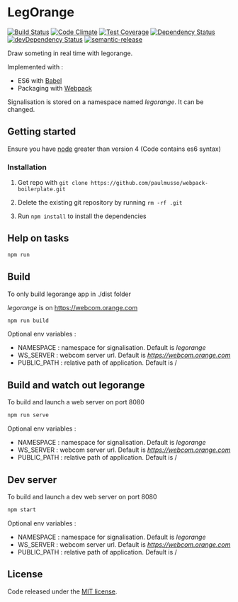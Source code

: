 # LegOrange

[![Build Status](https://travis-ci.org/SimonBaumannPro/LegOrange.svg?branch=master)](https://travis-ci.org/SimonBaumannPro/LegOrange)
[![Code Climate](https://codeclimate.com/github/SimonBaumannPro/legorange/badges/gpa.svg)](https://codeclimate.com/github/SimonBaumannPro/legorange)
[![Test Coverage](https://codeclimate.com/github/SimonBaumannPro/legorange/badges/coverage.svg)](https://codeclimate.com/github/SimonBaumannPro/legorange/coverage)
[![Dependency Status](https://david-dm.org/SimonBaumannPro/LegOrange.svg)](https://david-dm.org/SimonBaumannPro/LegOrange)
[![devDependency Status](https://david-dm.org/SimonBaumannPro/LegOrange/dev-status.svg)](https://david-dm.org/SimonBaumannPro/LegOrange#info=devDependencies)
[![semantic-release](https://img.shields.io/badge/%20%20%F0%9F%93%A6%F0%9F%9A%80-semantic--release-e10079.svg?style=flat-square)](https://github.com/semantic-release/semantic-release)

Draw someting in real time with legorange.

Implemented with :
- ES6 with [Babel](https://babeljs.io/)
- Packaging with [Webpack](http://webpack.github.io/)

Signalisation is stored on a namespace named *legorange*. It can be changed.

## Getting started

Ensure you have [node](https://nodejs.org/en/) greater than version 4 (Code contains es6 syntax)

### Installation

1. Get repo with `git clone https://github.com/paulmusso/webpack-boilerplate.git`

2. Delete the existing git repository by running `rm -rf .git`

3. Run `npm install` to install the dependencies


## Help on tasks

```bash
npm run
```

## Build

To only build legorange app in ./dist folder

*legorange* is on https://webcom.orange.com

```bash
npm run build
```

Optional env variables :
- NAMESPACE : namespace for signalisation. Default is *legorange*
- WS_SERVER : webcom server url. Default is *https://webcom.orange.com*
- PUBLIC_PATH : relative path of application. Default is /
	
## Build and watch out legorange

To build and launch a web server on port 8080

```bash
npm run serve
```

Optional env variables :
- NAMESPACE : namespace for signalisation. Default is *legorange*
- WS_SERVER : webcom server url. Default is *https://webcom.orange.com*
- PUBLIC_PATH : relative path of application. Default is /


## Dev server 

To build and launch a dev web server on port 8080

```bash
npm start
```

Optional env variables :
- NAMESPACE : namespace for signalisation. Default is *legorange*
- WS_SERVER : webcom server url. Default is *https://webcom.orange.com*
- PUBLIC_PATH : relative path of application. Default is /


## License

Code released under the [MIT license](https://github.com/webcom-components/visio-sample/blob/master/LICENSE).